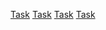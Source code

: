 
<link rel="preload" as="style" href="https://actwu.github.io/md.css" />
<link rel="stylesheet" href="https://actwu.github.io/md.css" />

[Task](part/task.md) [Task](part/task.md) [Task](part/task.md) [Task](part/task.md)

<link rel='preload' as="script" href='https://iselang.github.io/num.js'>

<script src="https://iselang.github.io/num.js"> </script>

<script>
app('Test');
fav('https://ise.web.app/icon/2.png');

</script>
